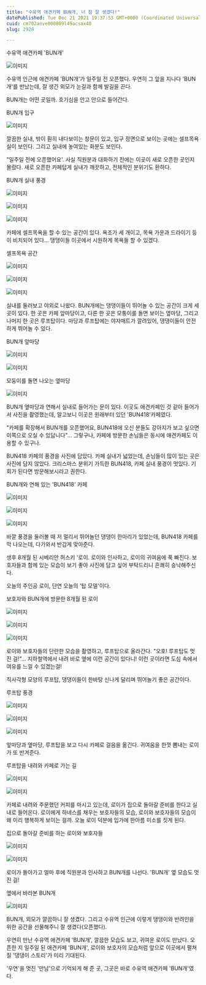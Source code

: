 ```yaml
---
title: "수유역 애견카페 BUN개, 너 참 잘 생겼다!"
datePublished: Tue Dec 21 2021 19:37:53 GMT+0000 (Coordinated Universal Time)
cuid: cm702anve000809l49acsax40
slug: 2928

---
```



수유역 애견카페 'BUN개'

![이미지](https://cdn.hashnode.com/res/hashnode/image/upload/v1739252876134/f7f229a6-423e-4a60-9179-87dab52eef84.jpeg)

수유역 인근에 애견카페 'BUN개'가 일주일 전 오픈했다. 우연히 그 앞을 지나다 'BUN개'를 만났는데, 잘 생긴 외모가 눈길과 함께 발길을 끈다.

BUN개는 어떤 곳일까. 호기심을 안고 안으로 들어간다.

BUN개 입구

![이미지](https://cdn.hashnode.com/res/hashnode/image/upload/v1739252878878/83ef7e47-c645-4cf3-920c-01da3ed0faea.jpeg)

깔끔한 실내, 밖이 훤히 내다보이는 창문이 있고, 입구 정면으로 보이는 곳에는 셀프목욕실이 보인다. 그리고 실내에 놓여있는 화분도 보인다.

"일주일 전에 오픈했어요'. 사실 직원분과 대화하기 전에는 이곳이 새로 오픈한 곳인지 몰랐다. 새로 오픈한 카페답게 실내가 깨끗하고, 전체적인 분위기도 환하다.

BUN개 실내 풍경

![이미지](https://cdn.hashnode.com/res/hashnode/image/upload/v1739252881447/2bbc2d57-aae0-462d-b562-67209a277d89.jpeg)

![이미지](https://cdn.hashnode.com/res/hashnode/image/upload/v1739252884083/31cb69ee-22f3-4578-91e0-623cfbab4937.jpeg)

![이미지](https://cdn.hashnode.com/res/hashnode/image/upload/v1739252887002/2fe21c36-7bf9-4d23-8baa-c0771df868ff.jpeg)

카페에 셀프목욕을 할 수 있는 공간이 있다. 욕조가 세 개이고, 목욕 가운과 드라이기 등이 비치되어 있다... 댕댕이들 이곳에서 시원하게 목욕들 할 수 있겠다.

셀프목욕 공간

![이미지](https://cdn.hashnode.com/res/hashnode/image/upload/v1739252889847/2ddf2a14-456a-413a-b075-6c2caaaf5625.jpeg)

![이미지](https://cdn.hashnode.com/res/hashnode/image/upload/v1739252892485/097fdcd2-7269-4a33-8d99-84b865019923.jpeg)

![이미지](https://cdn.hashnode.com/res/hashnode/image/upload/v1739252895170/c9d09435-14a5-4179-8dd5-7a2b6c6f1636.jpeg)

실내를 둘러보고 야외로 나왔다. BUN개에는 댕댕이들이 뛰어놀 수 있는 공간이 크게 세 곳이 있다. 한 곳은 카페 앞마당이고, 다른 한 곳은 모퉁이를 돌면 보이는 옆마당, 그리고 나머지 한 곳은 루프탑이다. 마당과 루프탑에는 야자매트가 깔려있어, 댕댕이들이 안전하게 뛰어놀 수 있다.

BUN개 앞마당

![이미지](https://cdn.hashnode.com/res/hashnode/image/upload/v1739252897787/0fe08068-0adf-44ef-8dbb-5b734b79c0a7.jpeg)

![이미지](https://cdn.hashnode.com/res/hashnode/image/upload/v1739252900508/b30bf49f-d8f9-41fb-8645-98d9f3f419c3.jpeg)

모둥이를 돌면 나오는 옆마당

![이미지](https://cdn.hashnode.com/res/hashnode/image/upload/v1739252903332/fb2bbf7e-262c-42ca-9178-4757bc1fa675.jpeg)

BUN개 옆마당과 연해서 실내로 들어가는 문이 있다. 이곳도 애견카페인 것 같아 들어가서 사진을 촬영했는데, 알고보니 이곳은 원래부터 있던 'BUN418'카페였다.

"카페를 확장해서 BUN개를 오픈했어요, BUN418에 오신 분들도 강아지가 보고 싶으면 이쪽으로 오실 수 있답니다"... 그렇구나, 카페에 방문한 손님들은 동시에 애견카페도 이용할 수 있구나.

BUN418 카페의 풍경을 사진에 담았다. 카페 실내가 넓었는데, 손님들이 많이 있는 곳은 사진에 담지 않았다. 크리스마스 분위기 가득한 BUN418, 카페 실내 풍경이 멋있다. 기회가 된다면 방문해보시라고 권한다.

BUN개와 연해 있는 'BUN418' 카페

![이미지](https://cdn.hashnode.com/res/hashnode/image/upload/v1739252906074/b9fdd10c-6253-44e1-bbf0-b9c25aa09d70.jpeg)

![이미지](https://cdn.hashnode.com/res/hashnode/image/upload/v1739252908958/13a0e54e-28c1-4860-a363-af9e3b2724a4.jpeg)

![이미지](https://cdn.hashnode.com/res/hashnode/image/upload/v1739252911715/b58f09ea-bd71-4e80-b646-80c1617ee8f9.jpeg)

바깥 풍경을 둘러볼 때 저 멀리서 뛰어놀던 댕댕이 한마리가 있었는데, BUN418 카페를 막 나오는데, 다가와서 반갑게 맞아준다.

생후 8개월 된 시베리안 허스키 '로이. 로이와 인사하고, 로이의 귀여움에 푹 빠진다. 보호자들과 함께 있는 모습이 보기 좋아 사진에 담고 싶어 부탁드리니 흔쾌히 승낙해주신다.

오늘의 주인공 로이, 단연 오늘의 '탑 모델'이다.

보호자와 BUN개에 방문한 8개월 된 로이

![이미지](https://cdn.hashnode.com/res/hashnode/image/upload/v1739252914460/915c42b6-6ca7-45c8-a59f-b5af7e630ec6.jpeg)

![이미지](https://cdn.hashnode.com/res/hashnode/image/upload/v1739252917261/72362b3b-2941-4403-88be-704c352ef600.jpeg)

![이미지](https://cdn.hashnode.com/res/hashnode/image/upload/v1739252919926/8d91b6de-8847-4ad9-acbe-1d140de69d45.jpeg)

로이와 보호자들의 단란한 모습을 촬영하고, 루프탑으로 올라간다. "오호! 루프탑도 멋진 걸!"... 지하철역에서 내려 바로 옆에 이런 공간이 있다니! 이런 곳이라면 도심 속에서 여유를 느낄 수 있겠는걸!

직사각형 모양의 루프탑, 댕댕이들이 한바탕 신나게 달리며 뛰어놀기 좋은 공간이다.

루프탑 풍경

![이미지](https://cdn.hashnode.com/res/hashnode/image/upload/v1739252922436/b39cecc2-d56e-44e4-9377-16a2ed6084e5.jpeg)

![이미지](https://cdn.hashnode.com/res/hashnode/image/upload/v1739252925324/e5638c11-03f1-4f16-b4e2-9f35467ae88f.jpeg)

![이미지](https://cdn.hashnode.com/res/hashnode/image/upload/v1739252928214/08c8b27b-3b36-452f-86a1-9efbfd4220bf.jpeg)

앞마당과 옆마당, 루프탑을 보고 다시 카페로 걸음을 옮긴다. 귀여움을 한껏 뽐내는 로이가 또 반겨준다.

루프탑을 내려와 카페로 가는 길

![이미지](https://cdn.hashnode.com/res/hashnode/image/upload/v1739252931133/85deffc4-6cb4-4425-9d10-6e000a3f7370.jpeg)

![이미지](https://cdn.hashnode.com/res/hashnode/image/upload/v1739252933924/5978f8f1-6483-4f84-84d0-721b6bc01732.jpeg)

카페로 내려와 주문했던 커피를 마시고 있는데, 로이가 집으로 돌아갈 준비를 한다고 실내로 들어온다. 로이에게 하네스를 채우는 보호자들의 모습, 로이와 보호자들의 모습이 왜 이리 행복하게 보이는 걸까. 오늘 로이 덕분에 입가에 한아름 미소를 짓게 된다.

집으로 돌아갈 준비를 하는 로이와 보호자들

![이미지](https://cdn.hashnode.com/res/hashnode/image/upload/v1739252936515/819b0777-01fa-4ff3-ba85-c4381cd666cc.jpeg)

![이미지](https://cdn.hashnode.com/res/hashnode/image/upload/v1739252938758/b210e80b-319a-4a70-9d7f-b431e02fcac0.jpeg)

로이가 돌아가고 얼마 후에 직원분과 인사하고 BUN개를 나선다. 'BUN개' 옆 모습도 멋진 걸!

옆에서 바라본 BUN개

![이미지](https://cdn.hashnode.com/res/hashnode/image/upload/v1739252941319/dec12b3f-e238-49f8-9932-8e6f6752ceb1.jpeg)

BUN개, 외모가 깔끔하니 잘 생겼다. 그리고 수유역 인근에 이렇게 댕댕이와 반려인을 위한 공간을 선물해주니 잘 생겼다(오픈했다).

우연히 만난 수유역 애견카페 'BUN개', 깔끔한 모습도 보고, 귀여운 로이도 만났다. 오픈한 지 일주일 된 애견카페 'BUN개', 로이와 보호자의 모습처럼 앞으로 이곳에서 펼쳐질 '댕댕이 스토리'가 미리 기대된다.

'우연'을 멋진 '만남'으로 기억되게 해 준 곳, 그곳은 바로 수유역 애견카페 'BUN개'였다.